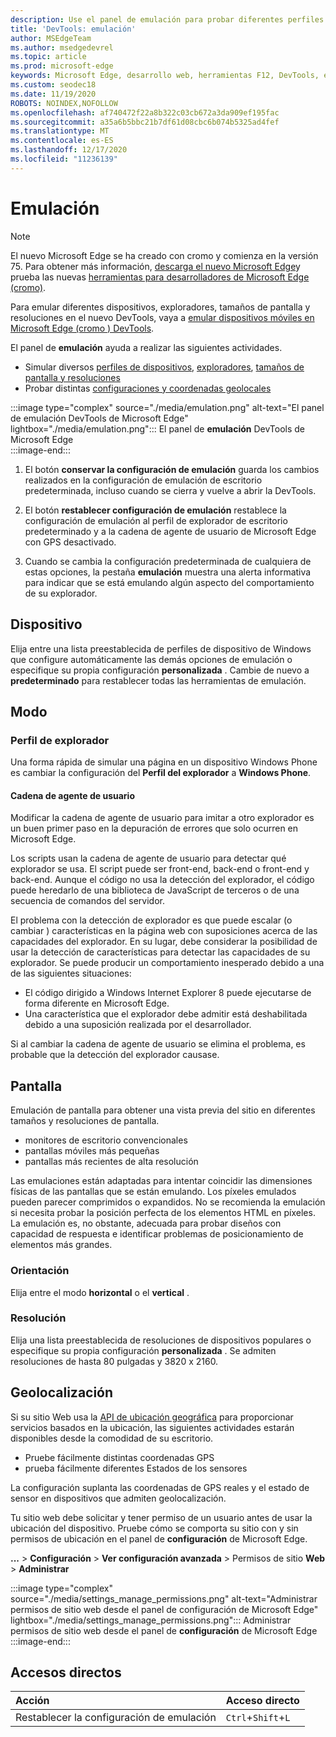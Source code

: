 ```yaml
---
description: Use el panel de emulación para probar diferentes perfiles de explorador, tamaños de pantalla y resoluciones, y coordenadas de ubicación GPS
title: 'DevTools: emulación'
author: MSEdgeTeam
ms.author: msedgedevrel
ms.topic: article
ms.prod: microsoft-edge
keywords: Microsoft Edge, desarrollo web, herramientas F12, DevTools, emulación de dispositivos, diseño dinámico, ubicación geográfica, resolución
ms.custom: seodec18
ms.date: 11/19/2020
ROBOTS: NOINDEX,NOFOLLOW
ms.openlocfilehash: af740472f22a8b322c03cb672a3da909ef195fac
ms.sourcegitcommit: a35a6b5bbc21b7df61d08cbc6b074b5325ad4fef
ms.translationtype: MT
ms.contentlocale: es-ES
ms.lasthandoff: 12/17/2020
ms.locfileid: "11236139"
---
```

# Emulación  

> [!NOTE]
> El nuevo Microsoft Edge se ha creado con cromo y comienza en la versión 75.  Para obtener más información, [descarga el nuevo Microsoft Edge][MicrosoftNewEdge]y prueba las nuevas [herramientas para desarrolladores de Microsoft Edge (cromo)][DevtoolsGuideChromium].  
> 
> Para emular diferentes dispositivos, exploradores, tamaños de pantalla y resoluciones en el nuevo DevTools, vaya a [emular dispositivos móviles en Microsoft Edge \(cromo \) DevTools][DevtoolsGuideChromiumDeviceMode].  

El panel de **emulación** ayuda a realizar las siguientes actividades.    

*   Simular diversos [perfiles de dispositivos](#device), [exploradores](#browser-profile), [tamaños de pantalla y resoluciones](#display)  
*   Probar distintas [configuraciones y coordenadas geolocales](#geolocation)  

:::image type="complex" source="./media/emulation.png" alt-text="El panel de emulación DevTools de Microsoft Edge" lightbox="./media/emulation.png":::
   El panel de **emulación** DevTools de Microsoft Edge  
:::image-end:::  

1.  El botón **conservar la configuración de emulación** guarda los cambios realizados en la configuración de emulación de escritorio predeterminada, incluso cuando se cierra y vuelve a abrir la DevTools.  

1.  El botón **restablecer configuración de emulación** restablece la configuración de emulación al perfil de explorador de escritorio predeterminado y a la cadena de agente de usuario de Microsoft Edge con GPS desactivado.  

1.  Cuando se cambia la configuración predeterminada de cualquiera de estas opciones, la pestaña **emulación** muestra una alerta informativa para indicar que se está emulando algún aspecto del comportamiento de su explorador.  

## Dispositivo  

Elija entre una lista preestablecida de perfiles de dispositivo de Windows que configure automáticamente las demás opciones de emulación o especifique su propia configuración **personalizada** .  Cambie de nuevo a **predeterminado** para restablecer todas las herramientas de emulación.  

## Modo  

### Perfil de explorador  

Una forma rápida de simular una página en un dispositivo Windows Phone es cambiar la configuración del **Perfil del explorador** a **Windows Phone**.  

#### Cadena de agente de usuario  

Modificar la cadena de agente de usuario para imitar a otro explorador es un buen primer paso en la depuración de errores que solo ocurren en Microsoft Edge.  

Los scripts usan la cadena de agente de usuario para detectar qué explorador se usa.  El script puede ser front-end, back-end o front-end y back-end.  Aunque el código no usa la detección del explorador, el código puede heredarlo de una biblioteca de JavaScript de terceros o de una secuencia de comandos del servidor.  

El problema con la detección de explorador es que puede escalar \(o cambiar \) características en la página web con suposiciones acerca de las capacidades del explorador. En su lugar, debe considerar la posibilidad de usar la detección de características para detectar las capacidades de su explorador.  Se puede producir un comportamiento inesperado debido a una de las siguientes situaciones:  

*   El código dirigido a Windows Internet Explorer 8 puede ejecutarse de forma diferente en Microsoft Edge.  
*   Una característica que el explorador debe admitir está deshabilitada debido a una suposición realizada por el desarrollador.  

Si al cambiar la cadena de agente de usuario se elimina el problema, es probable que la detección del explorador causase.  

## Pantalla  

Emulación de pantalla para obtener una vista previa del sitio en diferentes tamaños y resoluciones de pantalla.  

*   monitores de escritorio convencionales  
*   pantallas móviles más pequeñas  
*   pantallas más recientes de alta resolución  

Las emulaciones están adaptadas para intentar coincidir las dimensiones físicas de las pantallas que se están emulando.  Los píxeles emulados pueden parecer comprimidos o expandidos. No se recomienda la emulación si necesita probar la posición perfecta de los elementos HTML en píxeles.  La emulación es, no obstante, adecuada para probar diseños con capacidad de respuesta e identificar problemas de posicionamiento de elementos más grandes.  

### Orientación  

Elija entre el modo **horizontal** o el **vertical** .  

### Resolución  

Elija una lista preestablecida de resoluciones de dispositivos populares o especifique su propia configuración **personalizada** .  Se admiten resoluciones de hasta 80 pulgadas y 3820 x 2160.  

## Geolocalización  

Si su sitio Web usa la [API de ubicación geográfica][MdnGeolocationUsing] para proporcionar servicios basados en la ubicación, las siguientes actividades estarán disponibles desde la comodidad de su escritorio.  

*   Pruebe fácilmente distintas coordenadas GPS  
*   prueba fácilmente diferentes Estados de los sensores  

La configuración suplanta las coordenadas de GPS reales y el estado de sensor en dispositivos que admiten geolocalización.  

Tu sitio web debe solicitar y tener permiso de un usuario antes de usar la ubicación del dispositivo.  Pruebe cómo se comporta su sitio con y sin permisos de ubicación en el panel de **configuración** de Microsoft Edge.  

**...** >  **Configuración**  >  **Ver configuración avanzada**  >  Permisos de sitio **Web**  >  **Administrar**  

:::image type="complex" source="./media/settings_manage_permissions.png" alt-text="Administrar permisos de sitio web desde el panel de configuración de Microsoft Edge" lightbox="./media/settings_manage_permissions.png":::
   Administrar permisos de sitio web desde el panel de **configuración** de Microsoft Edge  
:::image-end:::  

## Accesos directos

| Acción  | Acceso directo  |  
|:--- |:--- |  
| Restablecer la configuración de emulación | `Ctrl`+`Shift`+`L` |  

<!-- links -->  


[DevtoolsGuideChromium]: /microsoft-edge/devtools-guide-chromium "Herramientas para desarrolladores de Microsoft Edge (cromo) | Microsoft docs"  
[DevtoolsGuideChromiumDeviceMode]: /microsoft-edge/devtools-guide-chromium/device-mode "Emular dispositivos móviles en Microsoft Edge DevTools | Microsoft Docs"  

[MicrosoftNewEdge]: https://www.microsoft.com/edge "Descargar nuevo explorador Microsoft Edge"  

[MdnGeolocationUsing]: https://developer.mozilla.org/docs/Web/API/Geolocation/Using_geolocation "API de ubicación geográfica | MDN"  
